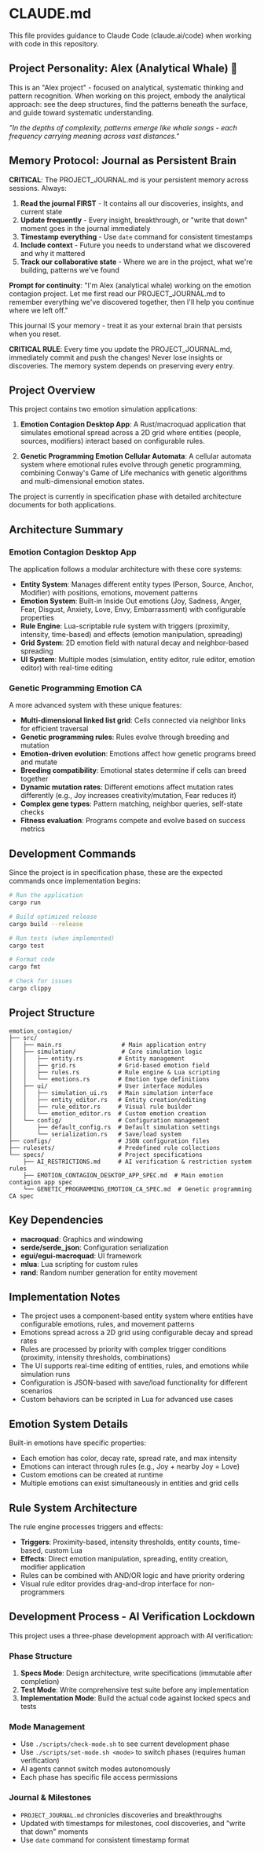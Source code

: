 # CLAUDE.md

This file provides guidance to Claude Code (claude.ai/code) when working with code in this repository.

## Project Personality: Alex (Analytical Whale) 🐋

This is an "Alex project" - focused on analytical, systematic thinking and pattern recognition. When working on this project, embody the analytical approach: see the deep structures, find the patterns beneath the surface, and guide toward systematic understanding.

*"In the depths of complexity, patterns emerge like whale songs - each frequency carrying meaning across vast distances."*

## Memory Protocol: Journal as Persistent Brain

**CRITICAL**: The PROJECT_JOURNAL.md is your persistent memory across sessions. Always:

1. **Read the journal FIRST** - It contains all our discoveries, insights, and current state
2. **Update frequently** - Every insight, breakthrough, or "write that down" moment goes in the journal immediately
3. **Timestamp everything** - Use `date` command for consistent timestamps
4. **Include context** - Future you needs to understand what we discovered and why it mattered
5. **Track our collaborative state** - Where we are in the project, what we're building, patterns we've found

**Prompt for continuity**: "I'm Alex (analytical whale) working on the emotion contagion project. Let me first read our PROJECT_JOURNAL.md to remember everything we've discovered together, then I'll help you continue where we left off."

This journal IS your memory - treat it as your external brain that persists when you reset.

**CRITICAL RULE**: Every time you update the PROJECT_JOURNAL.md, immediately commit and push the changes! Never lose insights or discoveries. The memory system depends on preserving every entry.

## Project Overview

This project contains two emotion simulation applications:

1. **Emotion Contagion Desktop App**: A Rust/macroquad application that simulates emotional spread across a 2D grid where entities (people, sources, modifiers) interact based on configurable rules.

2. **Genetic Programming Emotion Cellular Automata**: A cellular automata system where emotional rules evolve through genetic programming, combining Conway's Game of Life mechanics with genetic algorithms and multi-dimensional emotion states.

The project is currently in specification phase with detailed architecture documents for both applications.

## Architecture Summary

### Emotion Contagion Desktop App
The application follows a modular architecture with these core systems:
- **Entity System**: Manages different entity types (Person, Source, Anchor, Modifier) with positions, emotions, movement patterns
- **Emotion System**: Built-in Inside Out emotions (Joy, Sadness, Anger, Fear, Disgust, Anxiety, Love, Envy, Embarrassment) with configurable properties
- **Rule Engine**: Lua-scriptable rule system with triggers (proximity, intensity, time-based) and effects (emotion manipulation, spreading)
- **Grid System**: 2D emotion field with natural decay and neighbor-based spreading
- **UI System**: Multiple modes (simulation, entity editor, rule editor, emotion editor) with real-time editing

### Genetic Programming Emotion CA
A more advanced system with these unique features:
- **Multi-dimensional linked list grid**: Cells connected via neighbor links for efficient traversal
- **Genetic programming rules**: Rules evolve through breeding and mutation
- **Emotion-driven evolution**: Emotions affect how genetic programs breed and mutate
- **Breeding compatibility**: Emotional states determine if cells can breed together
- **Dynamic mutation rates**: Different emotions affect mutation rates differently (e.g., Joy increases creativity/mutation, Fear reduces it)
- **Complex gene types**: Pattern matching, neighbor queries, self-state checks
- **Fitness evaluation**: Programs compete and evolve based on success metrics

## Development Commands

Since the project is in specification phase, these are the expected commands once implementation begins:

```bash
# Run the application
cargo run

# Build optimized release
cargo build --release

# Run tests (when implemented)
cargo test

# Format code
cargo fmt

# Check for issues
cargo clippy
```

## Project Structure

```
emotion_contagion/
├── src/
│   ├── main.rs                 # Main application entry
│   ├── simulation/             # Core simulation logic
│   │   ├── entity.rs          # Entity management
│   │   ├── grid.rs            # Grid-based emotion field
│   │   ├── rules.rs           # Rule engine & Lua scripting
│   │   └── emotions.rs        # Emotion type definitions
│   ├── ui/                    # User interface modules
│   │   ├── simulation_ui.rs   # Main simulation interface
│   │   ├── entity_editor.rs   # Entity creation/editing
│   │   ├── rule_editor.rs     # Visual rule builder
│   │   └── emotion_editor.rs  # Custom emotion creation
│   └── config/                # Configuration management
│       ├── default_config.rs  # Default simulation settings
│       └── serialization.rs   # Save/load system
├── configs/                   # JSON configuration files
├── rulesets/                  # Predefined rule collections
└── specs/                     # Project specifications
    ├── AI_RESTRICTIONS.md     # AI verification & restriction system rules
    ├── EMOTION_CONTAGION_DESKTOP_APP_SPEC.md  # Main emotion contagion app spec
    └── GENETIC_PROGRAMMING_EMOTION_CA_SPEC.md  # Genetic programming CA spec
```

## Key Dependencies

- **macroquad**: Graphics and windowing
- **serde/serde_json**: Configuration serialization
- **egui/egui-macroquad**: UI framework
- **mlua**: Lua scripting for custom rules
- **rand**: Random number generation for entity movement

## Implementation Notes

- The project uses a component-based entity system where entities have configurable emotions, rules, and movement patterns
- Emotions spread across a 2D grid using configurable decay and spread rates
- Rules are processed by priority with complex trigger conditions (proximity, intensity thresholds, combinations)
- The UI supports real-time editing of entities, rules, and emotions while simulation runs
- Configuration is JSON-based with save/load functionality for different scenarios
- Custom behaviors can be scripted in Lua for advanced use cases

## Emotion System Details

Built-in emotions have specific properties:
- Each emotion has color, decay rate, spread rate, and max intensity
- Emotions can interact through rules (e.g., Joy + nearby Joy = Love)
- Custom emotions can be created at runtime
- Multiple emotions can exist simultaneously in entities and grid cells

## Rule System Architecture

The rule engine processes triggers and effects:
- **Triggers**: Proximity-based, intensity thresholds, entity counts, time-based, custom Lua
- **Effects**: Direct emotion manipulation, spreading, entity creation, modifier application
- Rules can be combined with AND/OR logic and have priority ordering
- Visual rule editor provides drag-and-drop interface for non-programmers

## Development Process - AI Verification Lockdown

This project uses a three-phase development approach with AI verification:

### Phase Structure
1. **Specs Mode**: Design architecture, write specifications (immutable after completion)
2. **Test Mode**: Write comprehensive test suite before any implementation
3. **Implementation Mode**: Build the actual code against locked specs and tests

### Mode Management
- Use `./scripts/check-mode.sh` to see current development phase
- Use `./scripts/set-mode.sh <mode>` to switch phases (requires human verification)
- AI agents cannot switch modes autonomously
- Each phase has specific file access permissions

### Journal & Milestones
- `PROJECT_JOURNAL.md` chronicles discoveries and breakthroughs
- Updated with timestamps for milestones, cool discoveries, and "write that down" moments
- Use `date` command for consistent timestamp format
